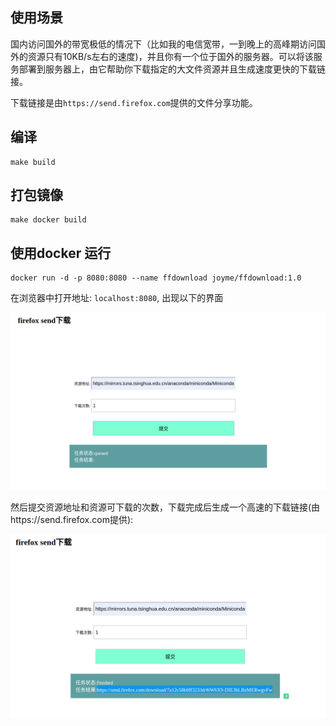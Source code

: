 ## 使用场景

国内访问国外的带宽极低的情况下（比如我的电信宽带，一到晚上的高峰期访问国外的资源只有10KB/s左右的速度)，并且你有一个位于国外的服务器。可以将该服务部署到服务器上，由它帮助你下载指定的大文件资源并且生成速度更快的下载链接。

下载链接是由`https://send.firefox.com`提供的文件分享功能。

## 编译

```shell
make build
```


## 打包镜像

```shell
make docker build
```

## 使用docker 运行

```
docker run -d -p 8080:8080 --name ffdownload joyme/ffdownload:1.0 
```

在浏览器中打开地址: `localhost:8080`, 出现以下的界面

![任务排队](./assets/queued.png)

然后提交资源地址和资源可下载的次数，下载完成后生成一个高速的下载链接(由https://send.firefox.com提供):

![任务完成](./assets/finished.png)